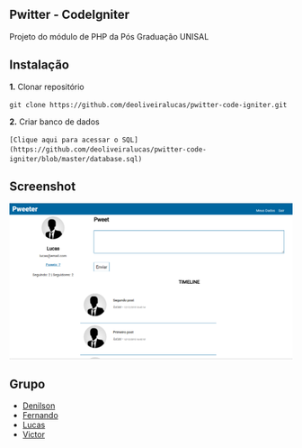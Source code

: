 ## Pwitter - CodeIgniter

Projeto do módulo de PHP da Pós Graduação UNISAL

## Instalação

**1.** Clonar repositório

`git clone https://github.com/deoliveiralucas/pwitter-code-igniter.git`

**2.** Criar banco de dados

`[Clique aqui para acessar o SQL](https://github.com/deoliveiralucas/pwitter-code-igniter/blob/master/database.sql)`

## Screenshot

![](./pwitter.png)

## Grupo

- [Denilson](https://github.com/Deniilson)
- [Fernando](https://github.com/fernandomaximo)
- [Lucas](https://github.com/deoliveiralucas)
- [Victor](https://github.com/victorrennan)
